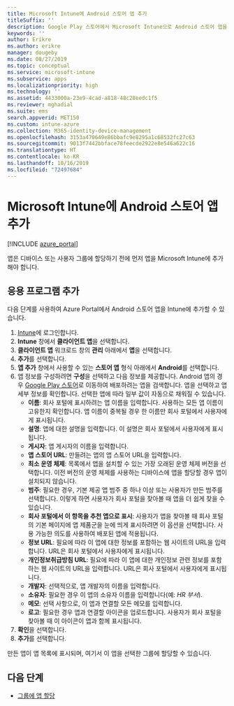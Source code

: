 ```yaml
---
title: Microsoft Intune에 Android 스토어 앱 추가
titleSuffix: ''
description: Google Play 스토어에서 Microsoft Intune으로 Android 스토어 앱을 추가하는 방법을 알아봅니다.
keywords: ''
author: Erikre
ms.author: erikre
manager: dougeby
ms.date: 08/27/2019
ms.topic: conceptual
ms.service: microsoft-intune
ms.subservice: apps
ms.localizationpriority: high
ms.technology: ''
ms.assetid: 4433000a-23e9-4cad-a818-48c28eedc1f5
ms.reviewer: mghadial
ms.suite: ems
search.appverid: MET150
ms.custom: intune-azure
ms.collection: M365-identity-device-management
ms.openlocfilehash: 3153a470649e86bbafc9e8295a1c68532fc27c63
ms.sourcegitcommit: 9013f7442bbface78feecde2922e8e546a622c16
ms.translationtype: HT
ms.contentlocale: ko-KR
ms.lasthandoff: 10/16/2019
ms.locfileid: "72497684"
---
```

# <a name="add-android-store-apps-to-microsoft-intune"></a>Microsoft Intune에 Android 스토어 앱 추가

[!INCLUDE [azure_portal](../includes/azure_portal.md)]

앱은 디바이스 또는 사용자 그룹에 할당하기 전에 먼저 앱을 Microsoft Intune에 추가해야 합니다. 

## <a name="add-an-app"></a>응용 프로그램 추가

다음 단계를 사용하여 Azure Portal에서 Android 스토어 앱을 Intune에 추가할 수 있습니다.

1. [Intune](https://go.microsoft.com/fwlink/?linkid=2090973)에 로그인합니다.
3. **Intune** 창에서 **클라이언트 앱**을 선택합니다.
4. **클라이언트 앱** 워크로드 창의 **관리** 아래에서 **앱**을 선택합니다.
5. **추가**를 선택합니다.
6. **앱 추가** 창에서 사용할 수 있는 **스토어 앱** 형식 아래에서 **Android**를 선택합니다.
7. 앱 정보를 구성하려면 **구성**을 선택하고 다음 정보를 제공합니다. Android 앱의 경우 [Google Play 스토어](https://play.google.com/store)로 이동하여 배포하려는 앱을 검색합니다. 앱을 선택하고 앱 세부 정보를 확인합니다. 선택한 앱에 따라 일부 값이 자동으로 채워질 수 있습니다.
    - **이름**: 회사 포털에 표시하려는 앱 이름을 입력합니다. 사용하는 모든 앱 이름이 고유한지 확인합니다. 앱 이름이 중복될 경우 한 이름만 회사 포털에서 사용자에게 표시됩니다.
    - **설명**: 앱에 대한 설명을 입력합니다. 이 설명은 회사 포털에서 사용자에게 표시됩니다.
    - **게시자**: 앱 게시자의 이름을 입력합니다.
    - **앱 스토어 URL**: 만들려는 앱의 앱 스토어 URL을 입력합니다.
    - **최소 운영 체제**: 목록에서 앱을 설치할 수 있는 가장 오래된 운영 체제 버전을 선택합니다. 이전 버전의 운영 체제를 사용하는 디바이스에 앱을 할당할 경우 앱이 설치되지 않습니다.
    - **범주**: 필요한 경우, 기본 제공 앱 범주 중 하나 이상 또는 사용자가 만든 범주를 선택합니다. 이렇게 하면 사용자가 회사 포털을 찾아볼 때 앱을 더 쉽게 찾을 수 있습니다.
    - **회사 포털에서 이 항목을 추천 앱으로 표시**: 사용자가 앱을 찾아볼 때 회사 포털의 기본 페이지에 앱 제품군을 눈에 띄게 표시하려면 이 옵션을 선택합니다. 사용 가능한 의도를 사용하여 배포된 앱에 적용됩니다.
    - **정보 URL**: 필요에 따라 이 앱에 대한 정보를 포함하는 웹 사이트의 URL을 입력합니다. URL은 회사 포털에서 사용자에게 표시됩니다.
    - **개인정보취급방침 URL**: 필요에 따라 이 앱에 대한 개인정보 관련 정보를 포함하는 웹 사이트의 URL을 입력합니다. URL은 회사 포털에서 사용자에게 표시됩니다.
    - **개발자**: 선택적으로, 앱 개발자의 이름을 입력합니다.
    - **소유자**: 필요한 경우 이 앱의 소유자 이름을 입력합니다(예: *HR 부서*).
    - **메모**: 선택 사항으로, 이 앱과 연결할 모든 메모를 입력합니다.
    - **로고**: 필요한 경우 앱과 연결할 아이콘을 업로드합니다. 사용자가 회사 포털을 찾아볼 때 이 아이콘이 앱과 함께 표시됩니다.
8. **확인**을 선택합니다.
9. **추가**를 선택합니다.

만든 앱이 앱 목록에 표시되며, 여기서 이 앱을 선택한 그룹에 할당할 수 있습니다. 

## <a name="next-steps"></a>다음 단계

- [그룹에 앱 할당](apps-deploy.md)
